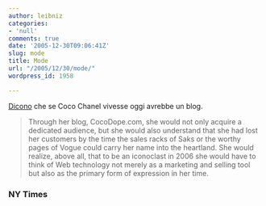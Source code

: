 ```yaml
---
author: leibniz
categories:
- 'null'
comments: true
date: '2005-12-30T09:06:41Z'
slug: mode
title: Mode
url: "/2005/12/30/mode/"
wordpress_id: 1958

---
```

[Dicono](http://select.nytimes.com/gst/abstract.html?res=F60813FD3F540C718EDDAB0994DD404482) che se Coco Chanel vivesse oggi avrebbe un blog.


> Through her blog, CocoDope.com, she would not only acquire a dedicated audience, but she would also understand that she had lost her customers by the time the sales racks of Saks or the worthy pages of Vogue could carry her name into the heartland. She would realize, above all, that to be an iconoclast in 2006 she would have to think of Web technology not merely as a marketing and selling tool but also as the primary form of expression in her time.




### NY Times
